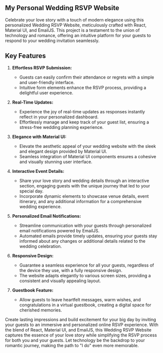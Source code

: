 
My Personal Wedding RSVP Website
---

Celebrate your love story with a touch of modern elegance using this personalized Wedding RSVP Website, meticulously crafted with React, Material UI, and EmailJS. This project is a testament to the union of technology and romance, offering an intuitive platform for your guests to respond to your wedding invitation seamlessly.

## Key Features

1. **Effortless RSVP Submission:**
   - Guests can easily confirm their attendance or regrets with a simple and user-friendly interface.
   - Intuitive form elements enhance the RSVP process, providing a delightful user experience.

2. **Real-Time Updates:**
   - Experience the joy of real-time updates as responses instantly reflect in your personalized dashboard.
   - Effortlessly manage and keep track of your guest list, ensuring a stress-free wedding planning experience.

3. **Elegance with Material UI:**
   - Elevate the aesthetic appeal of your wedding website with the sleek and elegant design provided by Material UI.
   - Seamless integration of Material UI components ensures a cohesive and visually stunning user interface.

4. **Interactive Event Details:**
   - Share your love story and wedding details through an interactive section, engaging guests with the unique journey that led to your special day.
   - Incorporate dynamic elements to showcase venue details, event itinerary, and any additional information for a comprehensive wedding experience.

5. **Personalized Email Notifications:**
   - Streamline communication with your guests through personalized email notifications powered by EmailJS.
   - Automated emails provide timely updates, ensuring your guests stay informed about any changes or additional details related to the wedding celebration.

6. **Responsive Design:**
   - Guarantee a seamless experience for all your guests, regardless of the device they use, with a fully responsive design.
   - The website adapts elegantly to various screen sizes, providing a consistent and visually appealing layout.

7. **Guestbook Feature:**
   - Allow guests to leave heartfelt messages, warm wishes, and congratulations in a virtual guestbook, creating a digital space for cherished memories.

Create lasting impressions and build excitement for your big day by inviting your guests to an immersive and personalized online RSVP experience. With the blend of React, Material UI, and EmailJS, this Wedding RSVP Website captures the essence of your love story while simplifying the RSVP process for both you and your guests. Let technology be the backdrop to your romantic journey, making the path to "I do" even more memorable.
